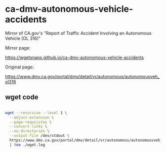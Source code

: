 # ca-dmv-autonomous-vehicle-accidents
Mirror of CA.gov's "Report of Traffic Accident Involving an Autonomous Vehicle (OL 316)"


Mirror page:

https://wgetsnaps.github.io/ca-dmv-autonomous-vehicle-accidents

Original page:

https://www.dmv.ca.gov/portal/dmv/detail/vr/autonomous/autonomousveh_ol316


## wget code

```sh

wget --recursive --level 1 \
  --adjust-extension \
  --page-requisites \
  --convert-links \
  --no-directories \
  --output-file /dev/stdout \
  https://www.dmv.ca.gov/portal/dmv/detail/vr/autonomous/autonomousveh_ol316 \
  | tee ./wget.log
```
